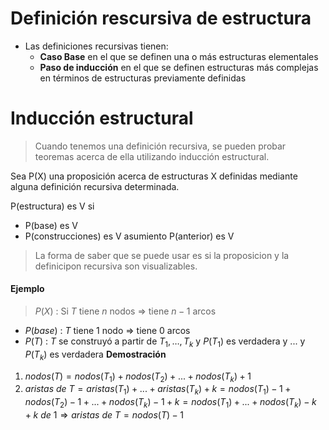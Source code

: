 # Definición rescursiva de estructura
- Las definiciones recursivas tienen:
	- **Caso Base** en el que se definen una o más estructuras elementales
	- **Paso de inducción** en el que se definen estructuras más complejas en términos de estructuras previamente definidas

# Inducción estructural
  
> Cuando tenemos una definición recursiva, se pueden probar teoremas acerca de ella utilizando inducción estructural.


Sea P(X) una proposición acerca de estructuras X definidas mediante alguna definición recursiva determinada.

P(estructura) es V si 
- P(base) es V
- P(construcciones) es V asumiento P(anterior) es V


> La forma de saber que se puede usar es si la proposicion y la definicipon recursiva son visualizables.

#### Ejemplo

> $P(X)$ : Si $T$ tiene $n$ nodos $\Rightarrow$ tiene $n-1$ arcos

- $P(base)$ : $T$ tiene 1 nodo $\Rightarrow$ tiene 0 arcos
- $P(T)$ : $T$ se construyó a partir de $T_1, \ldots, T_k$ y $P(T_1)$ es verdadera y ... y $P(T_k)$ es verdadera
**Demostración**
1. $nodos(T) = nodos(T_1) + nodos(T_2) + ... +  nodos(T_k) + 1$
2. $aristas~de~T = aristas(T_1) + ... + aristas(T_k) + k = nodos(T_1) - 1 + nodos(T_2) - 1 + ... + nodos(T_k) - 1 + k  = nodos(T_1) + ... + nodos(T_k) - k + k$
$de~1 \Rightarrow aristas~de~T = nodos(T) -1$
